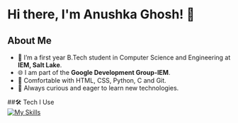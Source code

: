 # Hi there, I'm Anushka Ghosh! 👋 


## About Me
- 🌱 I’m a first year B.Tech student in Computer Science and Engineering at **IEM, Salt Lake**.
- 🌐 I am part of the **Google Development Group-IEM**.
- 🔧 Comfortable with HTML, CSS, Python, C and Git.
- 🚀 Always curious and eager to learn new technologies.


##🛠️ Tech I Use
<br>
[![My Skills](https://skillicons.dev/icons?i=js,html,css,wasm)](https://skillicons.dev)
